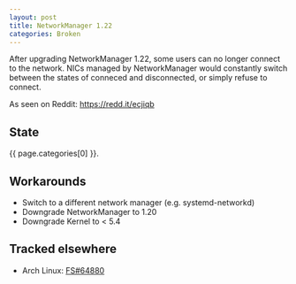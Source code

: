 ```yaml
---
layout: post
title: NetworkManager 1.22
categories: Broken
---
```


After upgrading NetworkManager 1.22, some users can no longer connect to the network. NICs managed by NetworkManager would constantly switch between the states of conneced and disconnected, or simply refuse to connect.

As seen on Reddit: <https://redd.it/ecjiqb>

## State

{{ page.categories[0] }}.

## Workarounds

- Switch to a different network manager (e.g. systemd-networkd)
- Downgrade NetworkManager to 1.20
- Downgrade Kernel to < 5.4

## Tracked elsewhere

- Arch Linux: [FS#64880]

[FS#64880]: https://bugs.archlinux.org/task/64880
